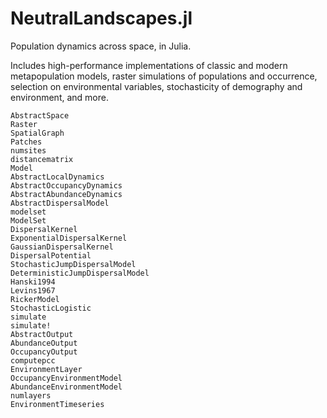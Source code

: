# NeutralLandscapes.jl

Population dynamics across space, in Julia. 

Includes high-performance implementations of classic and modern metapopulation models,
raster simulations of populations and occurrence, selection on environmental variables,
stochasticity of demography and environment, and more. 

```@docs
AbstractSpace
Raster
SpatialGraph
Patches
numsites
distancematrix
Model
AbstractLocalDynamics
AbstractOccupancyDynamics
AbstractAbundanceDynamics
AbstractDispersalModel
modelset
ModelSet
DispersalKernel
ExponentialDispersalKernel
GaussianDispersalKernel
DispersalPotential
StochasticJumpDispersalModel
DeterministicJumpDispersalModel
Hanski1994
Levins1967
RickerModel
StochasticLogistic
simulate
simulate!
AbstractOutput
AbundanceOutput
OccupancyOutput
computepcc
EnvironmentLayer
OccupancyEnvironmentModel
AbundanceEnvironmentModel
numlayers
EnvironmentTimeseries
```
